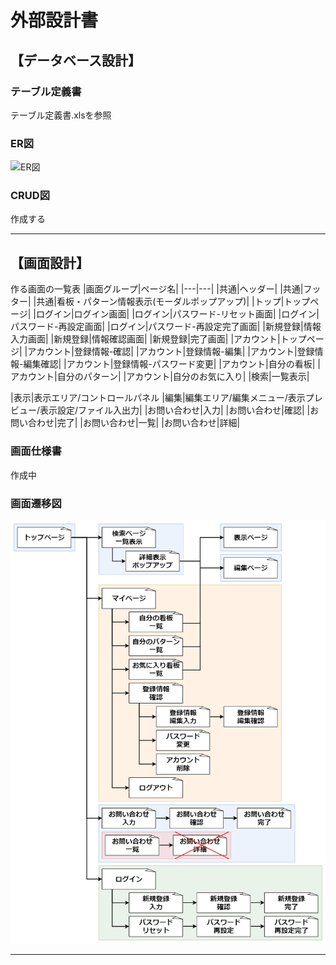 # 外部設計書
## 【データベース設計】
### テーブル定義書
テーブル定義書.xlsを参照
### ER図
![ER図](ER%E5%9B%B3.png)
### CRUD図
作成する

---
## 【画面設計】
作る画面の一覧表
|画面グループ|ページ名|
|---|---|
|共通|ヘッダー|
|共通|フッター|
|共通|看板・パターン情報表示(モーダルポップアップ)|
|トップ|トップページ|
|ログイン|ログイン画面|
|ログイン|パスワード-リセット画面|
|ログイン|パスワード-再設定画面|
|ログイン|パスワード-再設定完了画面|
|新規登録|情報入力画面|
|新規登録|情報確認画面|
|新規登録|完了画面|
|アカウント|トップページ|
|アカウント|登録情報-確認|
|アカウント|登録情報-編集|
|アカウント|登録情報-編集確認|
|アカウント|登録情報-パスワード変更|
|アカウント|自分の看板|
|アカウント|自分のパターン|
|アカウント|自分のお気に入り|
|検索|一覧表示|

|表示|表示エリア/コントロールパネル
|編集|編集エリア/編集メニュー/表示プレビュー/表示設定/ファイル入出力|
|お問い合わせ|入力|
|お問い合わせ|確認|
|お問い合わせ|完了|
|お問い合わせ|一覧|
|お問い合わせ|詳細|
### 画面仕様書
作成中
### 画面遷移図
![画面遷移図](%E7%94%BB%E9%9D%A2%E9%81%B7%E7%A7%BB%E5%9B%B3.png)

---